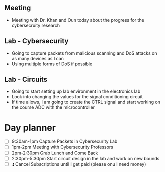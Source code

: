 ## Meeting
- Meeting with Dr. Khan and Oun today about the progress for the cybersecruity research

## Lab - Cybersecurity
- Going to capture packets from malicious scanning and DoS attacks on as many devices as I can
- Using multiple forms of DoS if possible

## Lab - Circuits
- Going to start setting up lab environment in the electronics lab
- Look into changing the values for the signal conditioning circuit
- If time allows, I am going to create the CTRL signal and start working on the course ADC with the microcontroller

# Day planner
- [ ] 9:30am-1pm Capture Packets in Cybersecurity Lab
- [ ] 1pm-2pm Meeting with Cybersecurity Professors
- [ ] 2pm-2:30pm Grab Lunch and Come Back
- [ ] 2:30pm-5:30pm Start circuit design in the lab and work on new bounds
- [ ] ⏫ Cancel Subscriptions until I get paid (please onu I need money)